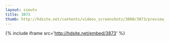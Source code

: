```yaml
---
layout: sieutv
title: 3873
thumb: http://hdsite.net/contents/videos_screenshots/3000/3873/preview_360p.mp4.jpg
---
```

{% include iframe src='http://hdsite.net/embed/3873' %}
 
